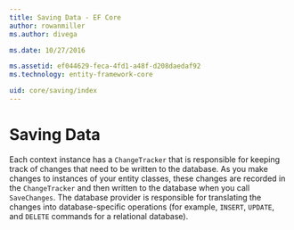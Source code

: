 ```yaml
---
title: Saving Data - EF Core
author: rowanmiller
ms.author: divega

ms.date: 10/27/2016

ms.assetid: ef044629-feca-4fd1-a48f-d208daedaf92
ms.technology: entity-framework-core

uid: core/saving/index
---
```

# Saving Data

Each context instance has a `ChangeTracker` that is responsible for keeping track of changes that need to be written to the database. As you make changes to instances of your entity classes, these changes are recorded in the `ChangeTracker` and then written to the database when you call `SaveChanges`. The database provider is responsible for translating the changes into database-specific operations (for example, `INSERT`, `UPDATE`, and `DELETE` commands for a relational database).
